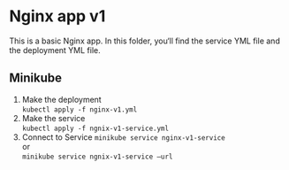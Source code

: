 # Nginx app v1
This is a basic Nginx app. In this folder, you‘ll find the service YML file and the deployment YML file.

## Minikube
1. Make the deployment <br>
`kubectl apply -f nginx-v1.yml`<br>
2. Make the service <br>
`kubectl apply -f ngnix-v1-service.yml`<br>
3. Connect to Service
`minikube service nginx-v1-service`<br>
or<br>
`minikube service ngnix-v1-service —url`<br>
